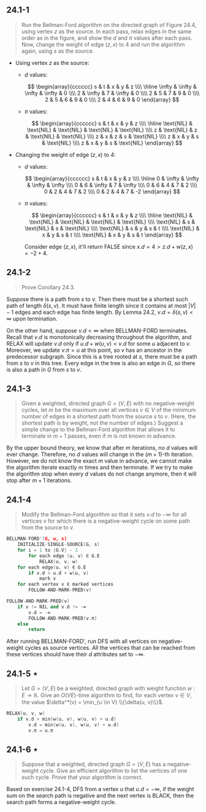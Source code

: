 ## 24.1-1

> Run the Bellman-Ford algorithm on the directed graph of Figure 24.4, using vertex $z$ as the source. In each pass, relax edges in the same order as in the figure, and show the $d$ and $\pi$ values after each pass. Now, change the weight of edge $(z, x)$ to $4$ and run the algorithm again, using $s$ as the source.

- Using vertex $z$ as the source:

    - $d$ values:

        $$
        \begin{array}{cccccc}
        s & t & x & y & z \\\\
        \hline
        \infty & \infty & \infty & \infty & 0 \\\\
        2 & \infty & 7 & \infty & 0 \\\\
        2 & 5 & 7 & 9 & 0 \\\\
        2 & 5 & 6 & 9 & 0 \\\\
        2 & 4 & 6 & 9 & 0
        \end{array}
        $$

    - $\pi$ values:

        $$
        \begin{array}{cccccc}
        s & t & x & y & z \\\\
        \hline
        \text{NIL} & \text{NIL} & \text{NIL} & \text{NIL} & \text{NIL} \\\\
        z & \text{NIL} & z & \text{NIL} & \text{NIL} \\\\
        z & x & z & s & \text{NIL} \\\\
        z & x & y & s & \text{NIL} \\\\
        z & x & y & s & \text{NIL}
        \end{array}
        $$

- Changing the weight of edge $(z, x)$ to $4$:

    - $d$ values:

        $$
        \begin{array}{cccccc}
        s & t & x & y & z \\\\
        \hline
        0 & \infty & \infty & \infty & \infty \\\\
        0 & 6 & \infty & 7 & \infty \\\\
        0 & 6 & 4 & 7 & 2 \\\\
        0 & 2 & 4 & 7 & 2 \\\\
        0 & 2 & 4 & 7 & -2
        \end{array}
        $$

    - $\pi$ values:

        $$
        \begin{array}{cccccc}
        s & t & x & y & z \\\\
        \hline
        \text{NIL} & \text{NIL} & \text{NIL} & \text{NIL} & \text{NIL} \\\\
        \text{NIL} & s & \text{NIL} & s & \text{NIL} \\\\
        \text{NIL} & s & y & s & t \\\\
        \text{NIL} & x & y & s & t \\\\
        \text{NIL} & x & y & s & t
        \end{array}
        $$

        Consider edge $(z, x)$, it'll return $\text{FALSE}$ since $x.d = 4 > z.d + w(z, x) = -2 + 4$.

## 24.1-2

> Prove Corollary 24.3.

Suppose there is a path from $s$ to $v$. Then there must be a shortest such path of length $\delta(s, v)$. It must have finite length since it contains at most $|V| - 1$ edges and each edge has finite length. By Lemma 24.2, $v.d = \delta(s, v) < \infty$ upon termination.

On the other hand, suppose $v.d < \infty$ when $\text{BELLMAN-FORD}$ terminates. Recall that $v.d$ is monotonically decreasing throughout the algorithm, and $\text{RELAX}$ will update $v.d$ only if $u.d + w(u, v) < v.d$ for some $u$ adjacent to $v$. Moreover, we update $v.\pi = u$ at this point, so $v$ has an ancestor in the predecessor subgraph. Since this is a tree rooted at $s$, there must be a path from $s$ to $v$ in this tree. Every edge in the tree is also an edge in $G$, so there is also a path in $G$ from $s$ to $v$.

## 24.1-3

> Given a weighted, directed graph $G = (V, E)$ with no negative-weight cycles, let $m$ be the maximum over all vertices $v \in V$ of the minimum number of edges in a shortest path from the source $s$ to $v$. (Here, the shortest path is by weight, not the number of edges.) Suggest a simple change to the Bellman-Ford algorithm that allows it to terminate in $m + 1$ passes, even if $m$ is not known in advance.

By the upper bound theory, we know that after $m$ iterations, no $d$ values will ever change. Therefore, no $d$ values will change in the $(m + 1)$-th iteration. However, we do not know the exact $m$ value in advance, we cannot make the algorithm iterate exactly $m$ times and then terminate. If we try to make the algorithm stop when every $d$ values do not change anymore, then it will stop after $m + 1$ iterations.

## 24.1-4

> Modify the Bellman-Ford algorithm so that it sets $v.d$ to $-\infty$ for all vertices $v$ for which there is a negative-weight cycle on some path from the source to $v$.

```cpp
BELLMAN-FORD'(G, w, s)
    INITIALIZE-SINGLE-SOURCE(G, s)
    for i = 1 to |G.V| - 1
        for each edge (u, v) ∈ G.E
            RELAX(u, v, w)
    for each edge(u, v) ∈ G.E
        if v.d > u.d + w(u, v)
            mark v
    for each vertex v ∈ marked vertices
        FOLLOW-AND-MARK-PRED(v)
```

```cpp
FOLLOW-AND-MARK-PRED(v)
    if v != NIL and v.d != -∞
        v.d = -∞
        FOLLOW-AND-MARK-PRED(v.π)
    else
        return
```

After running $\text{BELLMAN-FORD}'$, run $\text{DFS}$ with all vertices on negative-weight cycles as source vertices. All the vertices that can be reached from these vertices should have their $d$ attributes set to $-\infty$.

## 24.1-5 $\star$

> Let $G = (V, E)$ be a weighted, directed graph with weight function $w : E \rightarrow \mathbb R$. Give an $O(VE)$-time algorithm to find, for each vertex $v \in V$, the value $\delta^*(v) = \min_{u \in V} \\{\delta(u, v)\\}$.

```cpp
RELAX(u, v, w)
    if v.d > min(w(u, v), w(u, v) + u.d)
        v.d = min(w(u, v), w(u, v) + u.d)
        v.π = u.π
```

## 24.1-6 $\star$

> Suppose that a weighted, directed graph $G = (V, E)$ has a negative-weight cycle. Give an efficient algorithm to list the vertices of one such cycle. Prove that your algorithm is correct.

Based on exercise 24.1-4, $\text{DFS}$ from a vertex $u$ that $u.d = -\infty$, if the weight sum on the search path is negative and the next vertex is $\text{BLACK}$, then the search path forms a negative-weight cycle.
